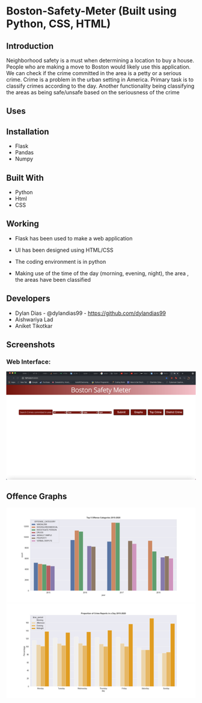 # Boston-Safety-Meter (Built using Python, CSS, HTML)

## Introduction
Neighborhood safety is a must when determining a location to buy a house. People who are making a move to Boston would likely use this application. We can check if the crime committed in the area is a petty or a serious crime. Crime is a problem in the urban setting in America. Primary task is to classify crimes according to the day. Another functionality being classifying the areas as being safe/unsafe based on the seriousness of the crime

## Uses


## Installation
* Flask
* Pandas
* Numpy

## Built With
* Python
* Html
* CSS

## Working
* Flask has been used to make a web application 

* UI has been designed using HTML/CSS

* The coding environment is in python

* Making use of the time of the day (morning, evening, night), the area , the areas have been classified

## Developers
* Dylan Dias - @dylandias99 - https://github.com/dylandias99
* Aishwariya Lad
* Aniket Tikotkar 

## Screenshots
### Web Interface:
<img src="Images/terminal.png" alt="Web Interface">

## Offence Graphs
<img src="Images/Top5offence.jpg" alt="Top 5 Offences">

<img src="Images/Proportioncrimeday.jpg" alt="Proportion of crime per day">
